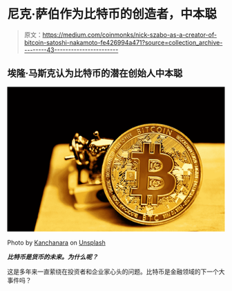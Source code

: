 # 尼克·萨伯作为比特币的创造者，中本聪

> 原文：<https://medium.com/coinmonks/nick-szabo-as-a-creator-of-bitcoin-satoshi-nakamoto-fe426994a471?source=collection_archive---------43----------------------->

## 埃隆·马斯克认为比特币的潜在创始人中本聪

![](img/8955b25c30474a853e016d496d050634.png)

Photo by [Kanchanara](https://unsplash.com/@kanchanara?utm_source=medium&utm_medium=referral) on [Unsplash](https://unsplash.com?utm_source=medium&utm_medium=referral)

***比特币是货币的未来。为什么呢？***

这是多年来一直萦绕在投资者和企业家心头的问题。比特币是金融领域的下一个大事件吗？